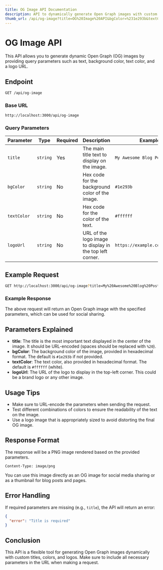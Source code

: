 ```yaml
---
title: OG Image API Documentation
description: API to dynamically generate Open Graph images with custom text, background, text color, and logos.
thumb_url: /api/og-image?title=OG%20Image%20API&bgColor=%231e293b&textColor=%23ffffff&logoUrl=https://nexoscreation.com/logo.png
---
```


# OG Image API

This API allows you to generate dynamic Open Graph (OG) images by providing query parameters such as text, background color, text color, and a logo URL.

## Endpoint

```bash
GET /api/og-image
```

### Base URL

```bash
http://localhost:3000/api/og-image
```

### Query Parameters

| Parameter    | Type     | Required | Description                                                  | Example                                         |
|--------------|----------|----------|--------------------------------------------------------------|-------------------------------------------------|
| `title`      | `string` | Yes      | The main title text to display on the image.                 | `My Awesome Blog Post`                          |
| `bgColor`    | `string` | No       | Hex code for the background color of the image.              | `#1e293b`                                       |
| `textColor`  | `string` | No       | Hex code for the color of the text.                          | `#ffffff`                                       |
| `logoUrl`    | `string` | No       | URL of the logo image to display in the top left corner.      | `https://example.com/logo.png`                  |

## Example Request

```bash
GET http://localhost:3000/api/og-image?title=My%20Awesome%20Blog%20Post&bgColor=%231e293b&textColor=%23ffffff&logoUrl=https://example.com/logo.png
```

### Example Response

The above request will return an Open Graph image with the specified parameters, which can be used for social sharing.

## Parameters Explained

- **title**: The title is the most important text displayed in the center of the image. It should be URL-encoded (spaces should be replaced with `%20`).
- **bgColor**: The background color of the image, provided in hexadecimal format. The default is `#1e293b` if not provided.
- **textColor**: The text color, also provided in hexadecimal format. The default is `#ffffff` (white).
- **logoUrl**: The URL of the logo to display in the top-left corner. This could be a brand logo or any other image.

## Usage Tips

- Make sure to URL-encode the parameters when sending the request.
- Test different combinations of colors to ensure the readability of the text on the image.
- Use a logo image that is appropriately sized to avoid distorting the final OG image.

## Response Format

The response will be a PNG image rendered based on the provided parameters.

```plaintext
Content-Type: image/png
```

You can use this image directly as an OG image for social media sharing or as a thumbnail for blog posts and pages.

## Error Handling

If required parameters are missing (e.g., `title`), the API will return an error:

```json
{
  "error": "Title is required"
}
```

## Conclusion

This API is a flexible tool for generating Open Graph images dynamically with custom titles, colors, and logos. Make sure to include all necessary parameters in the URL when making a request.
